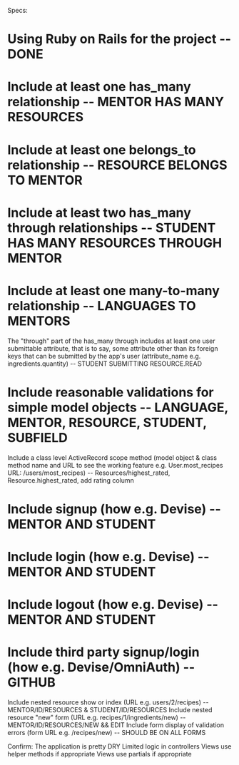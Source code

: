 Specs:
# Using Ruby on Rails for the project -- DONE
# Include at least one has_many relationship -- MENTOR HAS MANY RESOURCES
# Include at least one belongs_to relationship -- RESOURCE BELONGS TO MENTOR
# Include at least two has_many through relationships -- STUDENT HAS MANY RESOURCES THROUGH MENTOR
# Include at least one many-to-many relationship -- LANGUAGES TO MENTORS

 The "through" part of the has_many through includes at least one user submittable attribute, that is to say, some attribute other than its foreign keys that can be submitted by the app's user (attribute_name e.g. ingredients.quantity) -- STUDENT SUBMITTING RESOURCE.READ

# Include reasonable validations for simple model objects -- LANGUAGE, MENTOR, RESOURCE, STUDENT, SUBFIELD 

 Include a class level ActiveRecord scope method (model object & class method name and URL to see the working feature e.g. User.most_recipes URL: /users/most_recipes) -- Resources/highest_rated, Resource.highest_rated, add rating column

# Include signup (how e.g. Devise) -- MENTOR AND STUDENT
# Include login (how e.g. Devise) -- MENTOR AND STUDENT
# Include logout (how e.g. Devise) -- MENTOR AND STUDENT
# Include third party signup/login (how e.g. Devise/OmniAuth) -- GITHUB

 Include nested resource show or index (URL e.g. users/2/recipes) -- MENTOR/ID/RESOURCES & STUDENT/ID/RESOURCES
 Include nested resource "new" form (URL e.g. recipes/1/ingredients/new) -- MENTOR/ID/RESOURCES/NEW && EDIT
 Include form display of validation errors (form URL e.g. /recipes/new) -- SHOULD BE ON ALL FORMS

Confirm:
 The application is pretty DRY
 Limited logic in controllers
 Views use helper methods if appropriate
 Views use partials if appropriate
